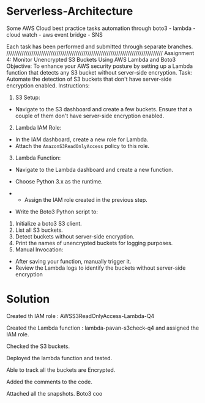 # Serverless-Architecture
Some AWS Cloud best practice tasks automation through boto3 - lambda - cloud watch - aws event bridge - SNS

Each task has been performed and submitted through separate branches.
/////////////////////////////////////////////////////////////////////////////////
Assignment 4: Monitor Unencrypted S3 Buckets Using AWS Lambda and Boto3
Objective: To enhance your AWS security posture by setting up a Lambda function that detects any S3 bucket without server-side
encryption.
Task: Automate the detection of S3 buckets that don't have server-side encryption enabled.
Instructions:
1. S3 Setup:
- Navigate to the S3 dashboard and create a few buckets. Ensure that a couple of them don't have server-side encryption enabled.
2. Lambda IAM Role:
- In the IAM dashboard, create a new role for Lambda.
- Attach the `AmazonS3ReadOnlyAccess` policy to this role.
3. Lambda Function:
- Navigate to the Lambda dashboard and create a new function.
- Choose Python 3.x as the runtime.

- - Assign the IAM role created in the previous step.
- Write the Boto3 Python script to:
1. Initialize a boto3 S3 client.
2. List all S3 buckets.
3. Detect buckets without server-side encryption.
4. Print the names of unencrypted buckets for logging purposes.
4. Manual Invocation:
- After saving your function, manually trigger it.
- Review the Lambda logs to identify the buckets without server-side encryption

# Solution 

Created th IAM role : AWSS3ReadOnlyAccess-Lambda-Q4

Created the Lambda function : lambda-pavan-s3check-q4 and assigned the IAM role.

Checked the S3 buckets.

Deployed the lambda function and tested.

Able to track all the buckets are Encrypted.

Added the comments to the code.

Attached all the snapshots.
Boto3 coo


